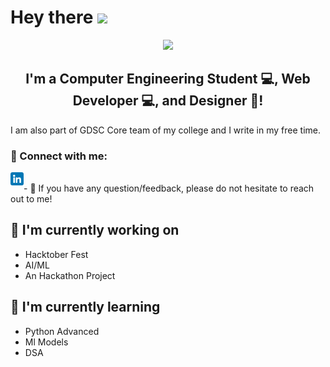 <h1>
  Hey there
  <img src="https://media.giphy.com/media/hvRJCLFzcasrR4ia7z/giphy.gif" width="30px"/>
</h1>
<div id="header" align="center">
  <img src="https://media.giphy.com/media/paTz7UZbPfTZFRYnnB/giphy.gif" width="300"/>
</div>

<h2 align="center">
I'm a Computer Engineering Student 💻, Web Developer 💻, and Designer 🎨!
</h2> 

I am also part of GDSC Core team of my college and I write in my free time.
### 🤝 Connect with me:
 <a href="https://www.linkedin.com/in/ira-mane/"><img align="left" src="https://raw.githubusercontent.com/ira-mane/ira-mane/main/linkedin.png" alt="icon | LinkedIn" width="21px"/></a>

</br>
- 💬 If you have any question/feedback, please do not hesitate to reach out to me!

## 🔭 I'm currently working on

- Hacktober Fest
- AI/ML
- An Hackathon Project

## 🌱 I'm currently learning

- Python Advanced
- Ml Models
- DSA



